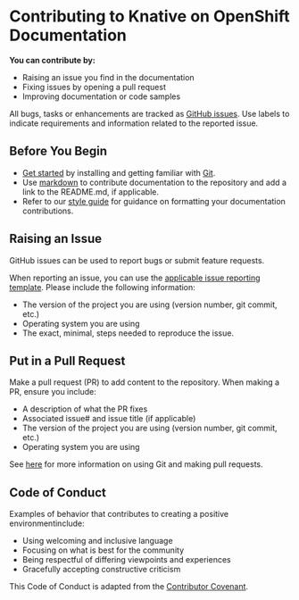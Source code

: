 # Contributing to Knative on OpenShift Documentation

**You can contribute by:**
- Raising an issue you find in the documentation 
- Fixing issues by opening a pull request
- Improving documentation or code samples

All bugs, tasks or enhancements are tracked as [GitHub issues](https://github.com/openshift-knative/docs/issues). Use labels to indicate requirements and information related to the reported issue.

## Before You Begin

* [Get started](/proc_git-set-up.md) by installing and getting familiar with [Git](https://git-scm.com/doc).
* Use [markdown](https://www.markdownguide.org/) to contribute documentation to the repository and add a link to the README.md, if applicable. 
* Refer to our [style guide](ref_documentation-styling.md) for guidance on formatting your documentation contributions.


## Raising an Issue

GitHub issues can be used to report bugs or submit feature requests.

When reporting an issue, you can use the [applicable issue reporting template](https://github.com/openshift-knative/docs/issues/new/choose). Please include the following information:

* The version of the project you are using (version number, git commit, etc.)
* Operating system you are using
* The exact, minimal, steps needed to reproduce the issue. 


## Put in a Pull Request

Make a pull request (PR) to add content to the repository. When making a PR, ensure you include:

* A description of what the PR fixes
* Associated issue# and issue title (if applicable)
* The version of the project you are using (version number, git commit, etc.)
* Operating system you are using

See [here](/proc_git-set-up.md) for more information on using Git and making pull requests.


## Code of Conduct

Examples of behavior that contributes to creating a positive environmentinclude:

* Using welcoming and inclusive language
* Focusing on what is best for the community
* Being respectful of differing viewpoints and experiences
* Gracefully accepting constructive criticism

This Code of Conduct is adapted from the [Contributor Covenant](http://contributor-covenant.org/version/1/4).
